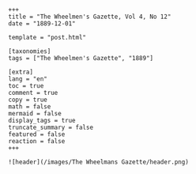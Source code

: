 
    +++
    title = "The Wheelmen's Gazette, Vol 4, No 12"
    date = "1889-12-01"

    template = "post.html"

    [taxonomies]
    tags = ["The Wheelmen's Gazette", "1889"]

    [extra]
    lang = "en"
    toc = true
    comment = true
    copy = true
    math = false
    mermaid = false
    display_tags = true
    truncate_summary = false
    featured = false
    reaction = false
    +++

    ![header](/images/The Wheelmans Gazette/header.png)

    